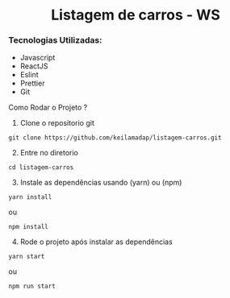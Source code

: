 <div style="text-align: center;">
  <br />
  <br />
  <h1>Listagem de carros - WS</h1>
</div>

### Tecnologias Utilizadas:

- Javascript
- ReactJS
- Eslint
- Prettier
- Git

Como Rodar o Projeto ?

1. Clone o repositorio git

```shell
git clone https://github.com/keilamadap/listagem-carros.git
```

2. Entre no diretorio

```shell
cd listagem-carros
```

3. Instale as dependências usando (yarn) ou (npm)

```shell
yarn install
```

ou

```shell
npm install
```

4. Rode o projeto após instalar as dependências

```shell
yarn start
```

ou

```shell
npm run start
```
